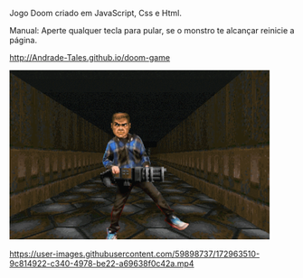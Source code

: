 <p align="center">
  
Jogo Doom criado em JavaScript, Css e Html. 

Manual: Aperte qualquer tecla para pular, se o monstro te alcançar reinicie a página.

http://Andrade-Tales.github.io/doom-game
  
<img width="460" height="300" src="toReadme/slayer-dance.gif">

</p>

<p align="center">
  
https://user-images.githubusercontent.com/59898737/172963510-9c814922-c340-4978-be22-a69638f0c42a.mp4

</p>
